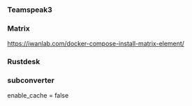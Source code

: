 


### Teamspeak3



### Matrix

https://iwanlab.com/docker-compose-install-matrix-element/

### Rustdesk



### subconverter
enable_cache = false